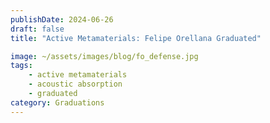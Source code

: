 ```yaml
---
publishDate: 2024-06-26
draft: false
title: "Active Metamaterials: Felipe Orellana Graduated"

image: ~/assets/images/blog/fo_defense.jpg
tags:
    - active metamaterials
    - acoustic absorption
    - graduated
category: Graduations
---
```

